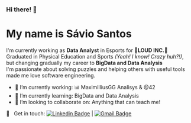 ### Hi there! 👋
# My name is <b>Sávio Santos</b>
I'm currently working as <b>Data Analyst</b> in Esports for :green_heart:<b>LOUD INC.</b>:green_heart:
</br>Graduated in Physical Education and Sports <i>(Yeah! I know! Crazy huh?!)</i>, but changing gradually my career to <b>BigData and Data Analysis</b>
<br/>I'm passionate about solving puzzles and helping others with useful tools made me love software engineering.

- 🔭 I’m currently working: :bar_chart: MaximilliusGG Analisys & @42
- 🌱 I’m currently learning: BigData and Data Analysis
- 👯 I’m looking to collaborate on: Anything that can teach me!

:email: &nbsp; Get in touch: [![Linkedin Badge](https://img.shields.io/badge/-SávioSantos-blue?style=flat-square&logo=Linkedin&logoColor=white&link=https://www.linkedin.com/in/dsaviossantos)](https://www.linkedin.com/in/dsaviossantos/) 
| 
[![Gmail Badge](https://img.shields.io/badge/-dsaviossantos@gmail.com-c14438?style=flat-square&logo=Gmail&logoColor=white&link=mailto:dsaviossantos@gmail.com)](mailto:dsaviossantos@gmail.com)
